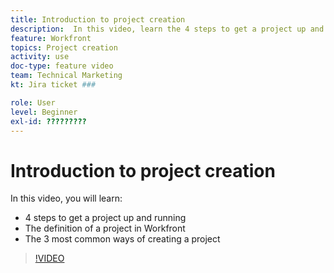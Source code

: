 ```yaml
---
title: Introduction to project creation
description:  In this video, learn the 4 steps to get a project up and running, the definition of a project in Workfront and the 3 most common ways of creating a project.
feature: Workfront 
topics: Project creation
activity: use
doc-type: feature video
team: Technical Marketing
kt: Jira ticket ###

role: User
level: Beginner
exl-id: ?????????
---
```

# Introduction to project creation

In this video, you will learn:

* 4 steps to get a project up and running
* The definition of a project in Workfront
* The 3 most common ways of creating a project

>[!VIDEO](https://video.tv.adobe.com/v/335082/?quality=12)